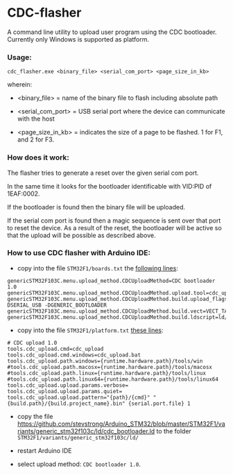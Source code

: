 # CDC-flasher
A command line utility to upload user program using the CDC bootloader.
Currently only Windows is supported as platform.


### Usage:
```
cdc_flasher.exe <binary_file> <serial_com_port> <page_size_in_kb>
```
wherein:

- <binary_file> = name of the binary file to flash including absolute path

- <serial_com_port> = USB serial port where the device can communicate with the host

- <page_size_in_kb> = indicates the size of a page to be flashed. 1 for F1, and 2 for F3.


### How does it work:

The flasher tries to generate a reset over the given serial com port.

In the same time it looks for the bootloader identificable with VID:PID of 1EAF:0002.

If the bootloader is found then the binary file will be uploaded.

If the serial com port is found then a magic sequence is sent over that port to reset the device. As a result of the reset, the bootloader will be active so that the upload will be possible as described above.

### How to use CDC flasher with Arduino IDE:

- copy into the file `STM32F1/boards.txt` the [following lines](https://github.com/stevstrong/Arduino_STM32/blob/62a37fec36a3aa026d3873dc4fb08fb0481d56c1/STM32F1/boards.txt#L380-L384):

```
genericSTM32F103C.menu.upload_method.CDCUploadMethod=CDC bootloader 1.0
genericSTM32F103C.menu.upload_method.CDCUploadMethod.upload.tool=cdc_upload
genericSTM32F103C.menu.upload_method.CDCUploadMethod.build.upload_flags=-DSERIAL_USB -DGENERIC_BOOTLOADER
genericSTM32F103C.menu.upload_method.CDCUploadMethod.build.vect=VECT_TAB_ADDR=0x8001000
genericSTM32F103C.menu.upload_method.CDCUploadMethod.build.ldscript=ld/cdc_bootloader.ld
```
- copy into the file `STM32F1/platform.txt` [these lines](https://github.com/stevstrong/Arduino_STM32/blob/62a37fec36a3aa026d3873dc4fb08fb0481d56c1/STM32F1/platform.txt#L181-L190):
```
# CDC upload 1.0
tools.cdc_upload.cmd=cdc_upload
tools.cdc_upload.cmd.windows=cdc_upload.bat
tools.cdc_upload.path.windows={runtime.hardware.path}/tools/win
#tools.cdc_upload.path.macosx={runtime.hardware.path}/tools/macosx
#tools.cdc_upload.path.linux={runtime.hardware.path}/tools/linux
#tools.cdc_upload.path.linux64={runtime.hardware.path}/tools/linux64
tools.cdc_upload.upload.params.verbose=
tools.cdc_upload.upload.params.quiet=
tools.cdc_upload.upload.pattern="{path}/{cmd}" "{build.path}/{build.project_name}.bin" {serial.port.file} 1
```
- copy the file https://github.com/stevstrong/Arduino_STM32/blob/master/STM32F1/variants/generic_stm32f103c/ld/cdc_bootloader.ld to the folder `STM32F1/variants/generic_stm32f103c/ld/`

- restart Arduino IDE
- select upload method: `CDC bootloader 1.0`.
